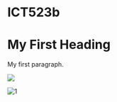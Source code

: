 # ICT523b
<!DOCTYPE html>
<html>
<head>
<title>Page Title</title>
</head>
<body>

<h1>My First Heading</h1>
<p>My first paragraph.</p>
<img src="1.jpg"
</body>
</html>

![1](https://user-images.githubusercontent.com/127078573/223098264-8d33cd7e-2332-4915-821d-56d84dea0047.jpg)
